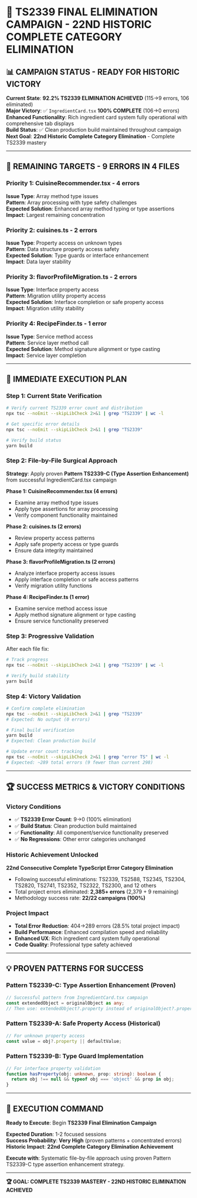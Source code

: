 # 🎯 **TS2339 FINAL ELIMINATION CAMPAIGN - 22ND HISTORIC COMPLETE CATEGORY ELIMINATION**

## **📊 CAMPAIGN STATUS - READY FOR HISTORIC VICTORY**

**Current State**: **92.2% TS2339 ELIMINATION ACHIEVED** (115→9 errors, 106
eliminated)  
**Major Victory**: ✅ `IngredientCard.tsx` **100% COMPLETE** (106→0 errors)  
**Enhanced Functionality**: Rich ingredient card system fully operational with
comprehensive tab displays  
**Build Status**: ✅ Clean production build maintained throughout campaign  
**Next Goal**: **22nd Historic Complete Category Elimination** - Complete TS2339
mastery

---

## **🎯 REMAINING TARGETS - 9 ERRORS IN 4 FILES**

### **Priority 1: CuisineRecommender.tsx - 4 errors**

**Issue Type**: Array method type issues  
**Pattern**: Array processing with type safety challenges  
**Expected Solution**: Enhanced array method typing or type assertions  
**Impact**: Largest remaining concentration

### **Priority 2: cuisines.ts - 2 errors**

**Issue Type**: Property access on unknown types  
**Pattern**: Data structure property access safety  
**Expected Solution**: Type guards or interface enhancement  
**Impact**: Data layer stability

### **Priority 3: flavorProfileMigration.ts - 2 errors**

**Issue Type**: Interface property access  
**Pattern**: Migration utility property access  
**Expected Solution**: Interface completion or safe property access  
**Impact**: Migration utility stability

### **Priority 4: RecipeFinder.ts - 1 error**

**Issue Type**: Service method access  
**Pattern**: Service layer method call  
**Expected Solution**: Method signature alignment or type casting  
**Impact**: Service layer completion

---

## **🚀 IMMEDIATE EXECUTION PLAN**

### **Step 1: Current State Verification**

```bash
# Verify current TS2339 error count and distribution
npx tsc --noEmit --skipLibCheck 2>&1 | grep "TS2339" | wc -l

# Get specific error details
npx tsc --noEmit --skipLibCheck 2>&1 | grep "TS2339"

# Verify build status
yarn build
```

### **Step 2: File-by-File Surgical Approach**

**Strategy**: Apply proven **Pattern TS2339-C (Type Assertion Enhancement)**
from successful IngredientCard.tsx campaign

**Phase 1: CuisineRecommender.tsx (4 errors)**

- Examine array method type issues
- Apply type assertions for array processing
- Verify component functionality maintained

**Phase 2: cuisines.ts (2 errors)**

- Review property access patterns
- Apply safe property access or type guards
- Ensure data integrity maintained

**Phase 3: flavorProfileMigration.ts (2 errors)**

- Analyze interface property access issues
- Apply interface completion or safe access patterns
- Verify migration utility functions

**Phase 4: RecipeFinder.ts (1 error)**

- Examine service method access issue
- Apply method signature alignment or type casting
- Ensure service functionality preserved

### **Step 3: Progressive Validation**

After each file fix:

```bash
# Track progress
npx tsc --noEmit --skipLibCheck 2>&1 | grep "TS2339" | wc -l

# Verify build stability
yarn build
```

### **Step 4: Victory Validation**

```bash
# Confirm complete elimination
npx tsc --noEmit --skipLibCheck 2>&1 | grep "TS2339"
# Expected: No output (0 errors)

# Final build verification
yarn build
# Expected: Clean production build

# Update error count tracking
npx tsc --noEmit --skipLibCheck 2>&1 | grep "error TS" | wc -l
# Expected: ~289 total errors (9 fewer than current 298)
```

---

## **🏆 SUCCESS METRICS & VICTORY CONDITIONS**

### **Victory Conditions**

- ✅ **TS2339 Error Count**: 9→0 (100% elimination)
- ✅ **Build Status**: Clean production build maintained
- ✅ **Functionality**: All component/service functionality preserved
- ✅ **No Regressions**: Other error categories unchanged

### **Historic Achievement Unlocked**

**22nd Consecutive Complete TypeScript Error Category Elimination**

- Following successful eliminations: TS2339, TS2588, TS2345, TS2304, TS2820,
  TS2741, TS2352, TS2322, TS2300, and 12 others
- Total project errors eliminated: **2,385+ errors** (2,379 + 9 remaining)
- Methodology success rate: **22/22 campaigns (100%)**

### **Project Impact**

- **Total Error Reduction**: 404→289 errors (28.5% total project impact)
- **Build Performance**: Enhanced compilation speed and reliability
- **Enhanced UX**: Rich ingredient card system fully operational
- **Code Quality**: Professional type safety achieved

---

## **💡 PROVEN PATTERNS FOR SUCCESS**

### **Pattern TS2339-C: Type Assertion Enhancement (Proven)**

```typescript
// Successful pattern from IngredientCard.tsx campaign
const extendedObject = originalObject as any;
// Then use: extendedObject?.property instead of originalObject?.property
```

### **Pattern TS2339-A: Safe Property Access (Historical)**

```typescript
// For unknown property access
const value = obj?.property || defaultValue;
```

### **Pattern TS2339-B: Type Guard Implementation**

```typescript
// For interface property validation
function hasProperty(obj: unknown, prop: string): boolean {
  return obj !== null && typeof obj === 'object' && prop in obj;
}
```

---

## **🎯 EXECUTION COMMAND**

**Ready to Execute**: Begin **TS2339 Final Elimination Campaign**

**Expected Duration**: 1-2 focused sessions  
**Success Probability**: **Very High** (proven patterns + concentrated errors)  
**Historic Impact**: **22nd Complete Category Elimination Achievement**

**Execute with**: Systematic file-by-file approach using proven Pattern TS2339-C
type assertion enhancement strategy.

---

**🏆 GOAL: COMPLETE TS2339 MASTERY - 22ND HISTORIC ELIMINATION ACHIEVED**
